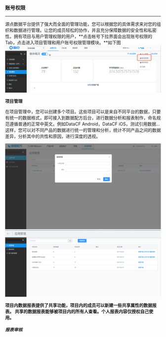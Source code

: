 ### 账号权限

----
源点数据平台提供了强大而全面的管理功能，您可以根据您的具体需求来对您的组织和数据进行管理。让您的成员轻松的协作，并且充分保障数据的安全性和私密性。拥有项目与用户管理权限的用户，**点击帐号下拉界面会出现账号权限的Tab，点击进入项目管理和用户账号权限管理模块。**如下图
![](/assets/权限控制入口.png)

**项目管理**

在项目管理中，您可以创建多个项目。这些项目可以是来自不同平台的数据，只要有统一的数据格式，即可接入到数据配方后台，进行数据分析和报表制作，命名规范遵循普通的正常中英文。例如DataCF Android，DataCF iOS，测试引用数据…这样，您可以对不同产品的数据进行统一的管理和分析，统计不同产品之间的数据差异，分析其中的共性和原因，进行深度的透视。

![](/assets/添加项目.jpg)![](/assets/项目管理列表.png)

**项目内数据报表提供了共享功能，项目内的成员可以新建一些共享属性的数据报表。 共享的数据报表能够被项目内的所有人查看。个人报表内容仅授权自己使用。**

##### **报表审核**
